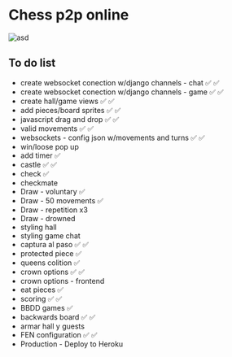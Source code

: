 # Chess p2p online


![asd](https://i.ibb.co/9t9Rqxy/chess.png)


## To do list

* create websocket conection w/django channels - chat :white_check_mark: :white_check_mark:
* create websocket conection w/django channels - game :white_check_mark: :white_check_mark:
* create hall/game views :white_check_mark: :white_check_mark:
* add pieces/board sprites :white_check_mark: :white_check_mark:
* javascript drag and drop :white_check_mark: :white_check_mark:
* valid movements :white_check_mark: :white_check_mark:
* websockets - config json w/movements and turns :white_check_mark: :white_check_mark:
* win/loose pop up 
* add timer :white_check_mark:
* castle :white_check_mark: :white_check_mark:
* check :white_check_mark:
* checkmate
* Draw - voluntary :white_check_mark: 
* Draw - 50 movements :white_check_mark: 
* Draw - repetition x3
* Draw - drowned
* styling hall
* styling game chat
* captura al paso :white_check_mark: :white_check_mark:
* protected piece :white_check_mark:
* queens colition :white_check_mark:
* crown options :white_check_mark: :white_check_mark:
* crown options - frontend
* eat pieces :white_check_mark:
* scoring :white_check_mark: :white_check_mark:
* BBDD games :white_check_mark: 
* backwards board :white_check_mark: :white_check_mark:
* armar hall y guests
* FEN configuration :white_check_mark: :white_check_mark:
* Production - Deploy to Heroku